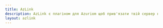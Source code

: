 ```yaml
---
title: AzLink
description: AzLink є плагіном для Azuriom щоб прив'язати твій сервер на ваш веб-сайт Azuriom простим, швидким і безпечним способом.
layout: azlink
---
```

